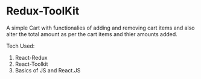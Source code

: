 # Redux-ToolKit 

A simple Cart with functionalies of adding and removing cart items and also alter the total amount as per the cart items and thier amounts added.

Tech Used: 
1. React-Redux
2. React-Toolkit
3. Basics of JS and React.JS
